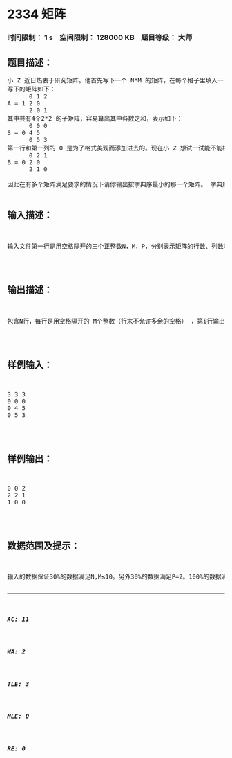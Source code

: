 # 2334 矩阵   
### 时间限制： 1 s&nbsp;&nbsp;&nbsp;&nbsp;空间限制： 128000 KB&nbsp;&nbsp;&nbsp;&nbsp;题目等级： 大师  
## 题目描述：  

<pre>
小 Z 近日热衷于研究矩阵。他首先写下一个 N*M 的矩阵，在每个格子里填入一个小于 P 的非负整数，然后对其中的每个 2*2 的子矩阵，算出其中各数之和。例如 N=3，M=3，P=3，小 Z  
写下的矩阵如下：
      0 1 2
A = 1 2 0
      2 0 1
其中共有4个2*2 的子矩阵，容易算出其中各数之和，表示如下：
      0 0 0
S = 0 4 5
      0 5 3
第一行和第一列的 0 是为了格式美观而添加进去的。现在小 Z 想试一试能不能根据这些和推算出原矩阵。因为小 Z 的数学没学好，所以这个任务就交给你了。当然，小 Z 早就发现：解很可能不唯一，例如对下面的矩阵B算出的其中各数之和与矩阵 A相同。
      0 2 1
B = 0 2 0
      2 1 0  
   
因此在有多个矩阵满足要求的情况下请你输出按字典序最小的那一个矩阵。 字典序的定义如下：对两个矩阵 X 和 Y，找到 X 和 Y 中的数不同的位置中行数最小的那个格子，若有多个这样的格子则取列数最小的那个格子，该格子中的数较小的矩阵字典序也较小。 例如上述矩阵A和 B，第一个不同的格子是第一行第二列的那个格子，而 A[1][2]<B[1][2]，故矩阵A的字典序比矩阵B小。   
另外，小Z的数学尚未差到连加法都做错的地步，因此保证输入数据都是有解的。
</pre>
  
  
## 输入描述：  

<pre>
输入文件第一行是用空格隔开的三个正整数N，M，P，分别表示矩阵的行数、列数以及输出矩阵元素的上界（即要求输出矩阵元素小于P）。接下来有N行，每行是用空格隔开的M个非负整数， 其中第i+1行第j个数表示以格子(i,j)为右下角的2*2子矩阵中各数之和。输入的数据保证第2行及除第1行外的各行的第1个数均为0，且第2行后各行中的数均不超过4(P-1)。
</pre>
  
  
## 输出描述：  

<pre>
包含N行，每行是用空格隔开的 M个整数（行末不允许多余的空格） ，第i行输出中的数就是你求出的矩阵的第i 行中的数。
</pre>
  
  
## 样例输入：  

<pre>
3 3 3   
0 0 0   
0 4 5   
0 5 3
</pre>
  
  
## 样例输出：  

<pre>
0 0 2 
2 2 1   
1 0 0
</pre>
  
  
## 数据范围及提示：  

<pre>
输入的数据保证30%的数据满足N,M≤10。另外30%的数据满足P=2。100%的数据满足1<N,M≤200，1<P≤10。
</pre>
  
  
***  

##### AC: 11  
##### WA: 2  
##### TLE: 3  
##### MLE: 0  
##### RE: 0  

